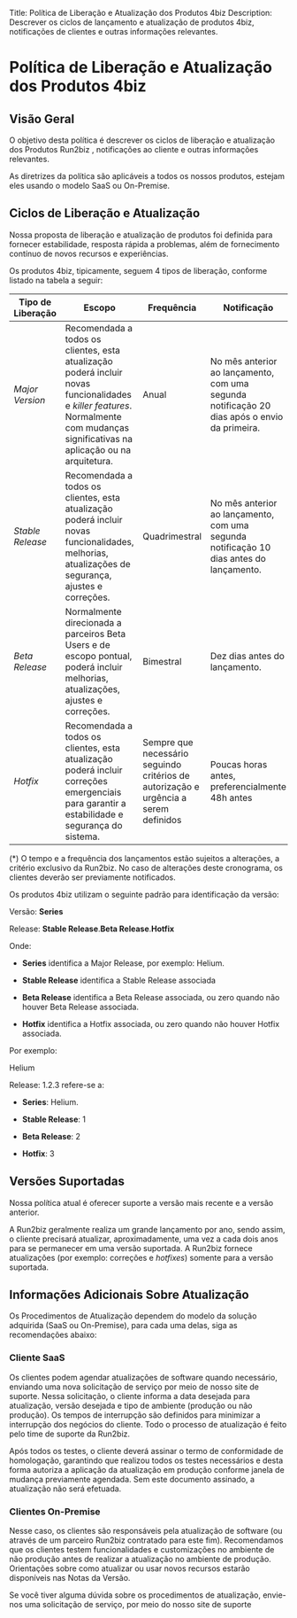 Title: Política de Liberação e Atualização dos Produtos 4biz
Description: Descrever os ciclos de lançamento e atualização de produtos 4biz, notificações de clientes e outras informações relevantes.

# Política de Liberação e Atualização dos Produtos 4biz

## Visão Geral

O objetivo desta política é descrever os ciclos de liberação e atualização dos Produtos Run2biz , notificações ao cliente e outras informações relevantes.

As diretrizes da política são aplicáveis a todos os nossos produtos, estejam eles usando o modelo SaaS ou On-Premise.

## Ciclos de Liberação e Atualização

Nossa proposta de liberação e atualização de produtos foi definida para fornecer estabilidade, resposta rápida a problemas, além de fornecimento contínuo de novos recursos e experiências.

Os produtos 4biz, tipicamente, seguem 4 tipos de liberação, conforme listado na tabela a seguir:

|**Tipo de Liberação**|**Escopo**|**Frequência**|**Notificação**|
|---------------------|----------|--------------|---------------|
|*Major Version*|Recomendada a todos os clientes, esta atualização poderá incluir novas funcionalidades e *killer features*. Normalmente com mudanças significativas na aplicação ou na arquitetura.|Anual|No mês anterior ao lançamento, com uma segunda notificação 20 dias após o envio da primeira.|
|*Stable Release*|Recomendada a todos os clientes, esta atualização poderá incluir novas funcionalidades, melhorias, atualizações de segurança, ajustes e correções.|Quadrimestral|No mês anterior ao lançamento, com uma segunda notificação 10 dias antes do lançamento.|
|*Beta Release*|Normalmente direcionada a parceiros Beta Users e de escopo pontual, poderá incluir melhorias, atualizações, ajustes e correções.|Bimestral|Dez dias antes do lançamento.|
|*Hotfix*|Recomendada a todos os clientes, esta atualização poderá incluir correções emergenciais para garantir a estabilidade e segurança do sistema.|Sempre que necessário seguindo critérios de autorização e urgência a serem definidos|Poucas horas antes, preferencialmente 48h antes|

(*) O tempo e a frequência dos lançamentos estão sujeitos a alterações, a critério exclusivo da Run2biz. No caso de alterações deste cronograma, os clientes deverão ser previamente notificados.

Os produtos 4biz utilizam o seguinte padrão para identificação da versão:

Versão: **Series**

Release: **Stable Release**.**Beta Release**.**Hotfix**

Onde:

- **Series** identifica a Major Release, por exemplo: Helium.

- **Stable Release** identifica a Stable Release associada

- **Beta Release** identifica a Beta Release associada, ou zero quando não houver Beta Release associada.

- **Hotfix** identifica a Hotfix associada, ou zero quando não houver Hotfix associada.

Por exemplo:

Helium

Release: 1.2.3 refere-se a:

- **Series**: Helium.

- **Stable Release**: 1

- **Beta Release**: 2

- **Hotfix**: 3
  
## Versões Suportadas  

Nossa política atual é oferecer suporte a versão mais recente e a versão anterior.

A Run2biz geralmente realiza um grande lançamento por ano, sendo assim, o cliente precisará atualizar, aproximadamente, uma vez a cada dois anos para se permanecer em uma versão suportada. A Run2biz fornece atualizações (por exemplo: correções e *hotfixes*) somente para a versão suportada.

## Informações Adicionais Sobre Atualização

Os Procedimentos de Atualização dependem do modelo da solução adquirida (SaaS ou On-Premise), para cada uma delas, siga as recomendações abaixo:

### Cliente SaaS

Os clientes podem agendar atualizações de software quando necessário, enviando uma nova solicitação de serviço por meio de nosso site de suporte. Nessa solicitação, o cliente informa a data desejada para atualização, versão desejada e tipo de ambiente (produção ou não produção). Os tempos de interrupção são definidos para minimizar a interrupção dos negócios do cliente. Todo o processo de atualização é feito pelo time de suporte da Run2biz.

Após todos os testes, o cliente deverá assinar o termo de conformidade de homologação, garantindo que realizou todos os testes necessários e desta forma autoriza a aplicação da atualização em produção conforme janela de mudança previamente agendada. Sem este documento assinado, a atualização não será efetuada.

### Clientes On-Premise

Nesse caso, os clientes são responsáveis pela atualização de software (ou através de um parceiro Run2biz contratado para este fim). Recomendamos que os clientes testem funcionalidades e customizações no ambiente de não produção antes de realizar a atualização no ambiente de produção. Orientações sobre como atualizar ou usar novos recursos estarão disponíveis nas Notas da Versão.

Se você tiver alguma dúvida sobre os procedimentos de atualização, envie-nos uma solicitação de serviço, por meio do nosso site de suporte
